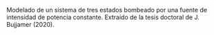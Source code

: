 Modelado de un sistema de tres estados bombeado por una fuente de intensidad de potencia constante. 
Extraído de la tesis doctoral de J. Bujjamer (2020).
